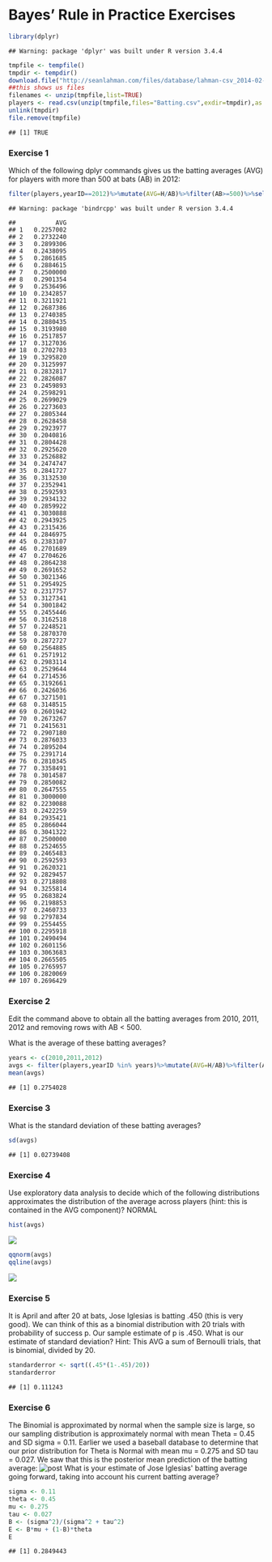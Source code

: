 Bayes’ Rule in Practice Exercises
================

``` r
library(dplyr)
```

    ## Warning: package 'dplyr' was built under R version 3.4.4

``` r
tmpfile <- tempfile()
tmpdir <- tempdir()
download.file("http://seanlahman.com/files/database/lahman-csv_2014-02-14.zip",tmpfile)
##this shows us files
filenames <- unzip(tmpfile,list=TRUE)
players <- read.csv(unzip(tmpfile,files="Batting.csv",exdir=tmpdir),as.is=TRUE)
unlink(tmpdir)
file.remove(tmpfile)
```

    ## [1] TRUE

### Exercise 1

Which of the following dplyr commands gives us the batting averages (AVG) for players with more than 500 at bats (AB) in 2012:

``` r
filter(players,yearID==2012)%>%mutate(AVG=H/AB)%>%filter(AB>=500)%>%select(AVG)
```

    ## Warning: package 'bindrcpp' was built under R version 3.4.4

    ##           AVG
    ## 1   0.2257002
    ## 2   0.2732240
    ## 3   0.2899306
    ## 4   0.2438095
    ## 5   0.2861685
    ## 6   0.2884615
    ## 7   0.2500000
    ## 8   0.2901354
    ## 9   0.2536496
    ## 10  0.2342857
    ## 11  0.3211921
    ## 12  0.2687386
    ## 13  0.2740385
    ## 14  0.2880435
    ## 15  0.3193980
    ## 16  0.2517857
    ## 17  0.3127036
    ## 18  0.2702703
    ## 19  0.3295820
    ## 20  0.3125997
    ## 21  0.2832817
    ## 22  0.2826087
    ## 23  0.2459893
    ## 24  0.2598291
    ## 25  0.2699029
    ## 26  0.2273603
    ## 27  0.2805344
    ## 28  0.2628458
    ## 29  0.2923977
    ## 30  0.2040816
    ## 31  0.2804428
    ## 32  0.2925620
    ## 33  0.2526882
    ## 34  0.2474747
    ## 35  0.2841727
    ## 36  0.3132530
    ## 37  0.2352941
    ## 38  0.2592593
    ## 39  0.2934132
    ## 40  0.2859922
    ## 41  0.3030888
    ## 42  0.2943925
    ## 43  0.2315436
    ## 44  0.2846975
    ## 45  0.2383107
    ## 46  0.2701689
    ## 47  0.2704626
    ## 48  0.2864238
    ## 49  0.2691652
    ## 50  0.3021346
    ## 51  0.2954925
    ## 52  0.2317757
    ## 53  0.3127341
    ## 54  0.3001842
    ## 55  0.2455446
    ## 56  0.3162518
    ## 57  0.2248521
    ## 58  0.2870370
    ## 59  0.2872727
    ## 60  0.2564885
    ## 61  0.2571912
    ## 62  0.2983114
    ## 63  0.2529644
    ## 64  0.2714536
    ## 65  0.3192661
    ## 66  0.2426036
    ## 67  0.3271501
    ## 68  0.3148515
    ## 69  0.2601942
    ## 70  0.2673267
    ## 71  0.2415631
    ## 72  0.2907180
    ## 73  0.2876033
    ## 74  0.2895204
    ## 75  0.2391714
    ## 76  0.2810345
    ## 77  0.3358491
    ## 78  0.3014587
    ## 79  0.2850082
    ## 80  0.2647555
    ## 81  0.3000000
    ## 82  0.2230088
    ## 83  0.2422259
    ## 84  0.2935421
    ## 85  0.2866044
    ## 86  0.3041322
    ## 87  0.2500000
    ## 88  0.2524655
    ## 89  0.2465483
    ## 90  0.2592593
    ## 91  0.2620321
    ## 92  0.2829457
    ## 93  0.2718808
    ## 94  0.3255814
    ## 95  0.2683824
    ## 96  0.2198853
    ## 97  0.2460733
    ## 98  0.2797834
    ## 99  0.2554455
    ## 100 0.2295918
    ## 101 0.2490494
    ## 102 0.2601156
    ## 103 0.3063683
    ## 104 0.2665505
    ## 105 0.2765957
    ## 106 0.2820069
    ## 107 0.2696429

### Exercise 2

Edit the command above to obtain all the batting averages from 2010, 2011, 2012 and removing rows with AB &lt; 500.

What is the average of these batting averages?

``` r
years <- c(2010,2011,2012)
avgs <- filter(players,yearID %in% years)%>%mutate(AVG=H/AB)%>%filter(AB>=500)%>%select(AVG)%>%unlist
mean(avgs)
```

    ## [1] 0.2754028

### Exercise 3

What is the standard deviation of these batting averages?

``` r
sd(avgs)
```

    ## [1] 0.02739408

### Exercise 4

Use exploratory data analysis to decide which of the following distributions approximates the distribution of the average across players (hint: this is contained in the AVG component)? NORMAL

``` r
hist(avgs)
```

![](4._Bayes__Rule_in_Practice_Exercises_files/figure-markdown_github/unnamed-chunk-5-1.png)

``` r
qqnorm(avgs)
qqline(avgs)
```

![](4._Bayes__Rule_in_Practice_Exercises_files/figure-markdown_github/unnamed-chunk-5-2.png)

### Exercise 5

It is April and after 20 at bats, Jose Iglesias is batting .450 (this is very good). We can think of this as a binomial distribution with 20 trials with probability of success p. Our sample estimate of p is .450. What is our estimate of standard deviation? Hint: This AVG a sum of Bernoulli trials, that is binomial, divided by 20.

``` r
standarderror <- sqrt((.45*(1-.45)/20))
standarderror
```

    ## [1] 0.111243

### Exercise 6

The Binomial is approximated by normal when the sample size is large, so our sampling distribution is approximately normal with mean Theta = 0.45 and SD sigma = 0.11. Earlier we used a baseball database to determine that our prior distribution for Theta is Normal with mean mu = 0.275 and SD tau = 0.027. We saw that this is the posterior mean prediction of the batting average:
![post](post.png) What is your estimate of Jose Iglesias' batting average going forward, taking into account his current batting average?

``` r
sigma <- 0.11
theta <- 0.45
mu <- 0.275
tau <- 0.027
B <- (sigma^2)/(sigma^2 + tau^2)
E <- B*mu + (1-B)*theta
E
```

    ## [1] 0.2849443
